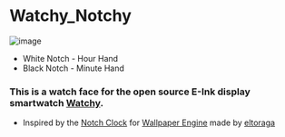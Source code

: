 # Watchy_Notchy

![image](https://github.com/user-attachments/assets/966cb4a7-e19a-4b62-84f8-acbbdde1f90f)

- White Notch - Hour Hand
- Black Notch - Minute Hand

### This is a watch face for the open source E-Ink display smartwatch [Watchy](https://watchy.sqfmi.com/).

- Inspired by the [Notch Clock](https://steamcommunity.com/sharedfiles/filedetails/?id=1442809369) for [Wallpaper Engine](https://www.wallpaperengine.io/en) made by [eltoraga](https://steamcommunity.com/id/eltorga)

